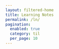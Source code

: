 ```yaml
---
layout: filtered-home
title: Learning Notes
permalink: /ln/
pagination:
  enabled: true
  category: til
  per_page: 10
---
```


